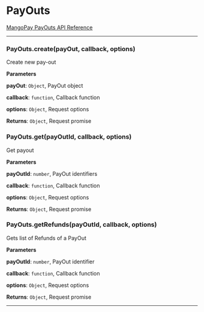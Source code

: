 # PayOuts

[MangoPay PayOuts API Reference](https://docs.mangopay.com/api-references/pay-out-bank-wire/)



* * *

### PayOuts.create(payOut, callback, options) 

Create new pay-out

**Parameters**

**payOut**: `Object`, PayOut object

**callback**: `function`, Callback function

**options**: `Object`, Request options

**Returns**: `Object`, Request promise


### PayOuts.get(payOutId, callback, options) 

Get payout

**Parameters**

**payOutId**: `number`, PayOut identifiers

**callback**: `function`, Callback function

**options**: `Object`, Request options

**Returns**: `Object`, Request promise


### PayOuts.getRefunds(payOutId, callback, options) 

Gets list of Refunds of a PayOut

**Parameters**

**payOutId**: `number`, PayOut identifier

**callback**: `function`, Callback function

**options**: `Object`, Request options

**Returns**: `Object`, Request promise



* * *










